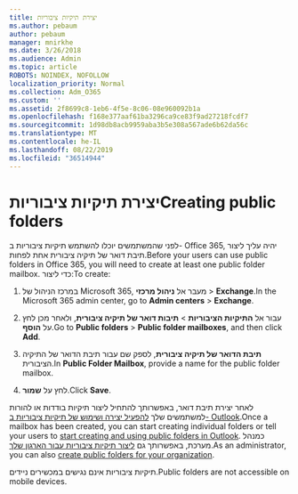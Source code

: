 ```yaml
---
title: יצירת תיקיות ציבוריות
ms.author: pebaum
author: pebaum
manager: mnirkhe
ms.date: 3/26/2018
ms.audience: Admin
ms.topic: article
ROBOTS: NOINDEX, NOFOLLOW
localization_priority: Normal
ms.collection: Adm_O365
ms.custom: ''
ms.assetid: 2f8699c8-1eb6-4f5e-8c06-08e960092b1a
ms.openlocfilehash: f168e377aaf61ba3296ca9ce83f9ad27218fcdf7
ms.sourcegitcommit: 1d98db8acb9959aba3b5e308a567ade6b62da56c
ms.translationtype: MT
ms.contentlocale: he-IL
ms.lasthandoff: 08/22/2019
ms.locfileid: "36514944"
---
```

# <a name="creating-public-folders"></a><span data-ttu-id="e7abc-102">יצירת תיקיות ציבוריות</span><span class="sxs-lookup"><span data-stu-id="e7abc-102">Creating public folders</span></span>

<span data-ttu-id="e7abc-103">לפני שהמשתמשים יוכלו להשתמש תיקיות ציבוריות ב- Office 365, יהיה עליך ליצור תיבת דואר של תיקיה ציבורית אחת לפחות.</span><span class="sxs-lookup"><span data-stu-id="e7abc-103">Before your users can use public folders in Office 365, you will need to create at least one public folder mailbox.</span></span> <span data-ttu-id="e7abc-104">כדי ליצור:</span><span class="sxs-lookup"><span data-stu-id="e7abc-104">To create:</span></span>
  
1. <span data-ttu-id="e7abc-105">במרכז הניהול של Microsoft 365, מעבר אל **ניהול מרכזי** \> **Exchange**.</span><span class="sxs-lookup"><span data-stu-id="e7abc-105">In the Microsoft 365 admin center, go to **Admin centers** \> **Exchange**.</span></span>
    
2. <span data-ttu-id="e7abc-106">עבור אל **התיקיות הציבוריות** \> **תיבות דואר של תיקיה ציבורית**, ולאחר מכן לחץ על **הוסף**.</span><span class="sxs-lookup"><span data-stu-id="e7abc-106">Go to **Public folders** \> **Public folder mailboxes**, and then click **Add**.</span></span>
    
3. <span data-ttu-id="e7abc-107">**תיבת הדואר של תיקיה ציבורית**, לספק שם עבור תיבת הדואר של התיקיה הציבורית.</span><span class="sxs-lookup"><span data-stu-id="e7abc-107">In **Public Folder Mailbox**, provide a name for the public folder mailbox.</span></span>
    
4. <span data-ttu-id="e7abc-108">לחץ על **שמור**.</span><span class="sxs-lookup"><span data-stu-id="e7abc-108">Click **Save**.</span></span>
    
<span data-ttu-id="e7abc-109">לאחר יצירת תיבת דואר, באפשרותך להתחיל ליצור תיקיות בודדות או להורות למשתמשים שלך [להפעיל יצירה ושימוש של תיקיות ציבוריות ב- Outlook](https://support.office.com/article/Create-and-share-a-public-folder-in-Outlook-a2835011-d524-4a5c-a207-05c159bb2a97).</span><span class="sxs-lookup"><span data-stu-id="e7abc-109">Once a mailbox has been created, you can start creating individual folders or tell your users to [start creating and using public folders in Outlook](https://support.office.com/article/Create-and-share-a-public-folder-in-Outlook-a2835011-d524-4a5c-a207-05c159bb2a97).</span></span> <span data-ttu-id="e7abc-110">כמנהל מערכת, באפשרותך גם [ליצור תיקיות ציבוריות עבור הארגון שלך](https://technet.microsoft.com/library/bb691104%28v=exchg.150%29.aspx).</span><span class="sxs-lookup"><span data-stu-id="e7abc-110">As an administrator, you can also [create public folders for your organization](https://technet.microsoft.com/library/bb691104%28v=exchg.150%29.aspx).</span></span>
  
<span data-ttu-id="e7abc-111">תיקיות ציבוריות אינם נגישים במכשירים ניידים.</span><span class="sxs-lookup"><span data-stu-id="e7abc-111">Public folders are not accessible on mobile devices.</span></span>
  

